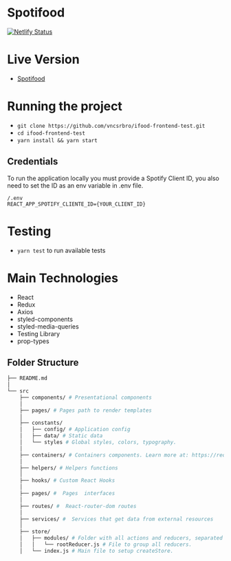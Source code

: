 # Spotifood

[![Netlify Status](https://api.netlify.com/api/v1/badges/9b5ee843-2be2-4ce3-b444-f378f8b44610/deploy-status)](https://app.netlify.com/sites/spotifood-vncsrbro/deploys)

# Live Version

- [Spotifood](https://spotifood-vncsrbro.netlify.app/)

# Running the project

- `git clone https://github.com/vncsrbro/ifood-frontend-test.git`
- `cd ifood-frontend-test`
- `yarn install && yarn start`

## Credentials

To run the application locally you must provide a Spotify Client ID, you also need to set the ID as an env variable in .env file.

`/.env` <br />
`REACT_APP_SPOTIFY_CLIENTE_ID={YOUR_CLIENT_ID}`

# Testing

- `yarn test` to run available tests

# Main Technologies

- React
- Redux
- Axios
- styled-components
- styled-media-queries
- Testing Library
- prop-types

## Folder Structure

```sh
├── README.md
│
└── src
    ├── components/ # Presentational components
    │
    ├── pages/ # Pages path to render templates
    │
    ├── constants/
    │   ├── config/ # Application config
    │   ├── data/ # Static data
    │   └── styles # Global styles, colors, typography.
    │
    ├── containers/ # Containers components. Learn more at: https://redux.js.org/basics/usage-with-react#presentational-and-container-components
    │
    ├── helpers/ # Helpers functions
    │
    ├── hooks/ # Custom React Hooks
    │
    ├── pages/ #  Pages  interfaces
    │
    ├── routes/ #  React-router-dom routes
    │
    ├── services/ #  Services that get data from external resources
    │
    ├── store/
    │   ├── modules/ # Folder with all actions and reducers, separated by modules.
    │   │   └── rootReducer.js # File to group all reducers.
    │   └── index.js # Main file to setup createStore.
```
